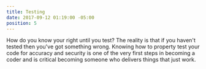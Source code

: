 ```yaml
---
title: Testing
date: 2017-09-12 01:19:00 -05:00
position: 5
---
```


How do you know your right until you test?  The reality is that if you haven't tested then you've got something wrong. Knowing how to property test your code for accuracy and security is one of the very first steps in becoming a coder and is critical becoming someone who delivers things that just work.